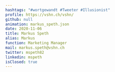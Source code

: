 ```yaml
---
hashtags: "#wortgewandt #Tweeter #Illusionist"
profile: https://vshn.ch/vshn/
github: null
animation: markus_speth.json
date: 2020-11-06
title: Markus Speth
alias: Markus
function: Marketing Manager
mail: markus.speth@vshn.ch
twitter: mspeth82
linkedin: mspeth
isClosed: true
---
```

